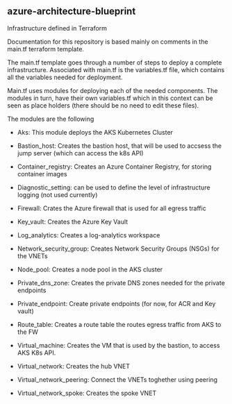 ## azure-architecture-blueprint

Infrastructure defined in Terraform

Documentation for this repository is based mainly on comments in the main.tf terraform template. 

The main.tf template goes through a number of steps to deploy a complete infrastructure. Associated with main.tf is the variables.tf file, which contains all the variables needed for deployment. 

Main.tf uses modules for deploying each of the needed components. The modules in turn, have their own variables.tf which in this context can be seen as place holders (there should be no need to edit these files).


The modules are the following

* Aks: This module deploys the AKS Kubernetes Cluster

* Bastion_host: Creates the bastion host, that will be used to accsess the jump server (which can access the k8s API)

* Container_registry: Creates an Azure Container Registry, for storing container images

* Diagnostic_setting: can be used to define the level of infrastructure logging (not used currently)

* Firewall: Crates the Azure firewall that is used for all egress traffic

* Key_vault: Creates the Azure Key Vault

* Log_analytics: Creates a log-analytics workspace

* Network_security_group: Creates Network Security Groups (NSGs) for the VNETs

* Node_pool: Creates a node pool in the AKS cluster

* Private_dns_zone: Creates the private DNS zones needed for the private endpoints

* Private_endpoint: Create private endpoints (for now, for ACR and Key vault)

* Route_table: Creates a route table the routes egress traffic from AKS to the FW

* Virtual_machine: Creates the VM that is used by the bastion, to access AKS K8s API.

* Virtual_network: Creates the hub VNET

* Virtual_network_peering: Connect the VNETs toghether using peering

* Virtual_network_spoke: Creates the spoke VNET